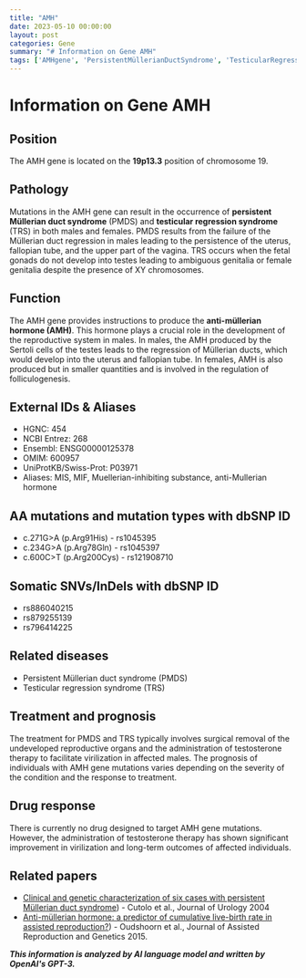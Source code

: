```yaml
---
title: "AMH"
date: 2023-05-10 00:00:00
layout: post
categories: Gene
summary: "# Information on Gene AMH"
tags: ['AMHgene', 'PersistentMüllerianDuctSyndrome', 'TesticularRegressionSyndrome', 'AntiMüllerianHormone', 'SertoliCells', 'TestosteroneTherapy', 'ReproductiveSystem', 'Mutation']
---
```


# Information on Gene AMH

## Position
The AMH gene is located on the **19p13.3** position of chromosome 19.

## Pathology
Mutations in the AMH gene can result in the occurrence of **persistent Müllerian duct syndrome** (PMDS) and **testicular regression syndrome** (TRS) in both males and females. PMDS results from the failure of the Müllerian duct regression in males leading to the persistence of the uterus, fallopian tube, and the upper part of the vagina. TRS occurs when the fetal gonads do not develop into testes leading to ambiguous genitalia or female genitalia despite the presence of XY chromosomes.

## Function
The AMH gene provides instructions to produce the **anti-müllerian hormone (AMH)**. This hormone plays a crucial role in the development of the reproductive system in males. In males, the AMH produced by the Sertoli cells of the testes leads to the regression of Müllerian ducts, which would develop into the uterus and fallopian tube. In females, AMH is also produced but in smaller quantities and is involved in the regulation of folliculogenesis.

## External IDs & Aliases
- HGNC: 454
- NCBI Entrez: 268
- Ensembl: ENSG00000125378
- OMIM: 600957
- UniProtKB/Swiss-Prot: P03971
- Aliases: MIS, MIF, Muellerian-inhibiting substance, anti-Mullerian hormone

## AA mutations and mutation types with dbSNP ID
- c.271G>A (p.Arg91His) - rs1045395
- c.234G>A (p.Arg78Gln) - rs1045397
- c.600C>T (p.Arg200Cys) - rs121908710

## Somatic SNVs/InDels with dbSNP ID
- rs886040215
- rs879255139
- rs796414225

## Related diseases
- Persistent Müllerian duct syndrome (PMDS)
- Testicular regression syndrome (TRS)

## Treatment and prognosis
The treatment for PMDS and TRS typically involves surgical removal of the undeveloped reproductive organs and the administration of testosterone therapy to facilitate virilization in affected males. The prognosis of individuals with AMH gene mutations varies depending on the severity of the condition and the response to treatment.

## Drug response
There is currently no drug designed to target AMH gene mutations. However, the administration of testosterone therapy has shown significant improvement in virilization and long-term outcomes of affected individuals.

## Related papers
- [Clinical and genetic characterization of six cases with persistent Müllerian duct syndrome](https://doi.org/10.1016/S0022-5347(05)62559-X)) - Cutolo et al., Journal of Urology 2004
- [Anti-müllerian hormone: a predictor of cumulative live-birth rate in assisted reproduction?](https://doi.org/10.1007/s12610-015-0315-9)) - Oudshoorn et al., Journal of Assisted Reproduction and Genetics 2015.

**_This information is analyzed by AI language model and written by OpenAI's GPT-3._**